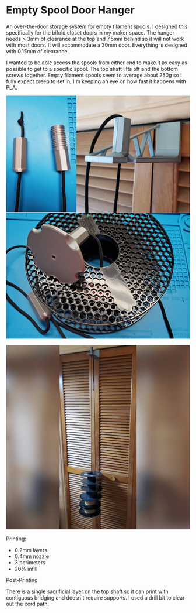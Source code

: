 # Empty Spool Door Hanger

An over-the-door storage system for empty filament spools. I designed this specifically for the bifold closet doors in my maker space. The hanger needs > 3mm of clearance at the top and 7.5mm behind so it will not work with most doors. It will accommodate a 30mm door. Everything is designed with 0.15mm of clearance.

I wanted to be able access the spools from either end to make it as easy as possible to get to a specific spool. The top shaft lifts off and the bottom screws together. Empty filament spools seem to average about 250g so I fully expect creep to set in, I'm keeping an eye on how fast it happens with PLA.

![collage](images/collage.jpg)

![hanging view](images/hanging.jpg)

Printing:

* 0.2mm layers
* 0.4mm nozzle
* 3 perimeters
* 20% infill

Post-Printing

There is a single sacrificial layer on the top shaft so it can print with contiguous bridging and doesn't require supports. I used a drill bit to clear out the cord path.
